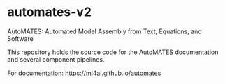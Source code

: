 # automates-v2
AutoMATES: Automated Model Assembly from Text, Equations, and Software


This repository holds the source code for the AutoMATES documentation
and several component pipelines.

For documentation: https://ml4ai.github.io/automates
